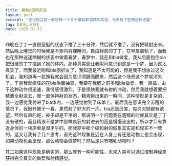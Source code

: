 ```yaml
---
title: 晨勃&遗精实验
layout: post
excerpt: "还记得之前一直想做一个关于晨勃和遗精的实验，今天有了些想法和进展"
tag: [反思,日记]
date: 2020-01-12
---
```


昨晚在丁丁一直很坚挺的状态下撸了三十分钟，然后就不撸了，没有把精射出来。然后晚上睡觉的时候我是不穿内裤裸睡的，自由释放的丁丁，在早晨晨勃了，而我也在那种迷迷糊糊的状态中做着春梦，春梦中，我在和bia做爱，我从后面抱住bia把很硬的丁丁插到了她的体内，那种真实感让我瞬间意识到这是一个梦，因为这太真实了，而我最近刚和bia删好友了，我知道是不太可能的，但是我不想放过这次机会，我知道再一犹豫我就会因为意识清醒而醒来，然后这个场景这个梦就消失了。于是我就疯狂的在bia后面抽查，我要在我醒之前多和bia做爱，我一直插，由于这种动作很迅速，我情感很激烈，于是很快我就有射的冲动，然后我就想着要把精液全射进去，就一直保持射的状态，精液射出来的一瞬间，这种情形是复杂的，我一边感觉我射进了bia体内，一边感觉射到了床单上。最后我在意识完全苏醒的情况下，我掀开被子一看，果然射了好大的一片。bia还是厉害，每次对她都有欲望。然后有趣的是，被子却是干净的，那说明一个问题我在遗精的时候其实是丁丁没有硬的，而且精液不是梦中那样疯狂的射进去的而是慢慢流出的，所以才只有靠近身体的一块床单是湿乎乎的。那我梦中那个硬和射的假象其实是和现实不一致的。这又让我有了几个思考，首先这种现象是近在人身上有还是动物上也会出现，如果动物也会出现，那么动物会做梦吗？然后是只有哺乳动物吗？

其二如果这种现象是确实的，那么就有一种可能性，未来人类可以通过控制神经来获得完全真实的做爱和射精感觉。